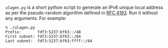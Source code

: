 `ulagen.py` is a short python script to generate an IPv6 unique local address as 
per the pseudo-random algorithm defined in [RFC 
4193](https://tools.ietf.org/html/rfc4193).  Run it without any arguments.  For 
example:

    % ./ulagen.py
    Prefix:       fdf3:5237:bf63::/48
    First subnet: fdf3:5237:bf63::/64
    Last subnet:  fdf3:5237:bf63:ffff::/64

